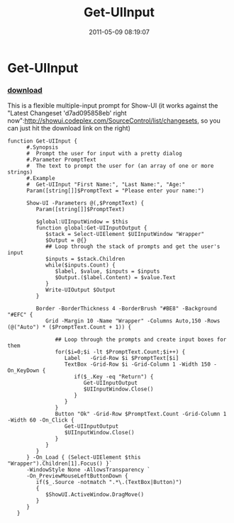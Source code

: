﻿---
pid:            2666
parent:         0
children:       
poster:         Joel Bennett
title:          Get-UIInput
date:           2011-05-09 08:19:07
description:    This is a flexible multiple-input prompt for Show-UI (it works against the "Latest Changeset 'd7ad095858eb' right now":http://showui.codeplex.com/SourceControl/list/changesets, so you can just hit the download link on the right)
format:         posh
---

# Get-UIInput

### [download](2666.ps1)  

This is a flexible multiple-input prompt for Show-UI (it works against the "Latest Changeset 'd7ad095858eb' right now":http://showui.codeplex.com/SourceControl/list/changesets, so you can just hit the download link on the right)

```posh
function Get-UIInput {
      #.Synopsis
      #  Prompt the user for input with a pretty dialog
      #.Parameter PromptText
      #  The text to prompt the user for (an array of one or more strings)
      #.Example
      #  Get-UIInput "First Name:", "Last Name:", "Age:"
      Param([string[]]$PromptText = "Please enter your name:")

      Show-UI -Parameters @(,$PromptText) {
         Param([string[]]$PromptText)

         $global:UIInputWindow = $this
         function global:Get-UIInputOutput {
            $stack = Select-UIElement $UIInputWindow "Wrapper"
            $Output = @{}
            ## Loop through the stack of prompts and get the user's input
            $inputs = $stack.Children
            while($inputs.Count) {
               $label, $value, $inputs = $inputs
               $Output.($label.Content) = $value.Text
            }
            Write-UIOutput $Output
         }
         
         Border -BorderThickness 4 -BorderBrush "#BE8" -Background "#EFC" {
            Grid -Margin 10 -Name "Wrapper" -Columns Auto,150 -Rows (@("Auto") * ($PromptText.Count + 1)) {

               ## Loop through the prompts and create input boxes for them
               for($i=0;$i -lt $PromptText.Count;$i++) {
                  Label   -Grid-Row $i $PromptText[$i]
                  TextBox -Grid-Row $i -Grid-Column 1 -Width 150 -On_KeyDown { 
                     if($_.Key -eq "Return") { 
                        Get-UIInputOutput
                        $UIInputWindow.Close()
                     }
                  }
               }
               Button "Ok" -Grid-Row $PromptText.Count -Grid-Column 1 -Width 60 -On_Click { 
                  Get-UIInputOutput
                  $UIInputWindow.Close()
               }
            }
         }
      } -On_Load { (Select-UIElement $this "Wrapper").Children[1].Focus() }`
      -WindowStyle None -AllowsTransparency `
      -On_PreviewMouseLeftButtonDown { 
         if($_.Source -notmatch ".*\.(TextBox|Button)") 
         {
            $ShowUI.ActiveWindow.DragMove() 
         }
      }
   }
```
